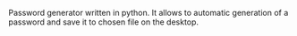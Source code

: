 Password generator written in python.
It allows to automatic generation of a password and save it to chosen file on the desktop.
